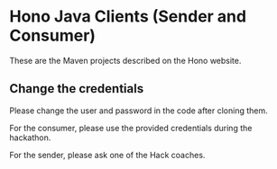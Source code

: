 # Hono Java Clients (Sender and Consumer)

These are the Maven projects described on the Hono website.

## Change the credentials

Please change the user and password in the code after cloning them.

For the consumer, please use the provided credentials during the hackathon.

For the sender, please ask one of the Hack coaches.

